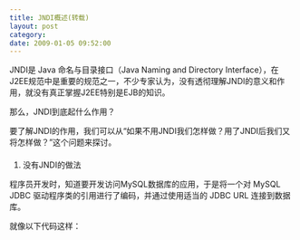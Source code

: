 ```yaml
---
title: JNDI概述(转载)
layout: post
category: 
date: 2009-01-05 09:52:00
---
```


JNDI是 Java 命名与目录接口（Java Naming and Directory Interface），在J2EE规范中是重要的规范之一，不少专家认为，没有透彻理解JNDI的意义和作用，就没有真正掌握J2EE特别是EJB的知识。

那么，JNDI到底起什么作用？

要了解JNDI的作用，我们可以从&#8220;如果不用JNDI我们怎样做？用了JNDI后我们又将怎样做？&#8221;这个问题来探讨。

#### 
1. 没有JNDI的做法

程序员开发时，知道要开发访问MySQL数据库的应用，于是将一个对 MySQL JDBC 驱动程序类的引用进行了编码，并通过使用适当的 JDBC URL 连接到数据库。

就像以下代码这样：

<div class="cnblogs_code"><!--

Code highlighting produced by Actipro CodeHighlighter (freeware)

http://www.CodeHighlighter.com/

--><span style="color: #000000;">Connection&nbsp;conn</span><span style="color: #000000;">=</span><span style="color: #0000ff;">null</span><span style="color: #000000;">;

</span><span style="color: #0000ff;">try</span><span style="color: #000000;">&nbsp;{

&nbsp;&nbsp;&nbsp;Class.forName(</span><span style="color: #000000;">"</span><span style="color: #000000;">com.mysql.jdbc.Driver</span><span style="color: #000000;">"</span><span style="color: #000000;">,

&nbsp;&nbsp;&nbsp;&nbsp;&nbsp;&nbsp;&nbsp;&nbsp;&nbsp;&nbsp;&nbsp;&nbsp;&nbsp;&nbsp;&nbsp;&nbsp;&nbsp;</span><span style="color: #0000ff;">true</span><span style="color: #000000;">,&nbsp;Thread.currentThread().getContextClassLoader());

&nbsp;&nbsp;&nbsp;conn</span><span style="color: #000000;">=</span><span style="color: #000000;">DriverManager.getConnection(</span><span style="color: #000000;">"</span><span style="color: #000000;">jdbc:mysql://MyDBServer?user=qingfeng&amp;password=mingyue</span><span style="color: #000000;">"</span><span style="color: #000000;">);

&nbsp;&nbsp;&nbsp;</span><span style="color: #008000;">/*</span><span style="color: #008000;">&nbsp;使用conn并进行SQL操作&nbsp;</span><span style="color: #008000;">*/</span><span style="color: #000000;">

&nbsp;&nbsp;&nbsp;![](http://www.cnblogs.com/Images/dot.gif)![](http://www.cnblogs.com/Images/dot.gif)

&nbsp;&nbsp;&nbsp;conn.close();

}

</span><span style="color: #0000ff;">catch</span><span style="color: #000000;">(Exception&nbsp;e)&nbsp;{

&nbsp;&nbsp;&nbsp;e.printStackTrace();

}

</span><span style="color: #0000ff;">finally</span><span style="color: #000000;">&nbsp;{

&nbsp;&nbsp;&nbsp;</span><span style="color: #0000ff;">if</span><span style="color: #000000;">(conn</span><span style="color: #000000;">!=</span><span style="color: #0000ff;">null</span><span style="color: #000000;">)&nbsp;{

&nbsp;&nbsp;&nbsp;&nbsp;&nbsp;</span><span style="color: #0000ff;">try</span><span style="color: #000000;">&nbsp;{

&nbsp;&nbsp;&nbsp;&nbsp;&nbsp;&nbsp;&nbsp;conn.close();

&nbsp;&nbsp;&nbsp;&nbsp;&nbsp;}&nbsp;</span><span style="color: #0000ff;">catch</span><span style="color: #000000;">(SQLException&nbsp;e)&nbsp;{}

&nbsp;&nbsp;&nbsp;}

}

</span></div>

这是传统的做法，也是以前非Java程序员（如Delphi、VB等）常见的做法。这种做法一般在小规模的开发过程中不会产生问题，只要程序员熟悉Java语言、了解JDBC技术和MySQL，可以很快开发出相应的应用程序。

没有JNDI的做法存在的问题：

1、数据库服务器名称MyDBServer 、用户名和口令都可能需要改变，由此引发JDBC URL需要修改；

2、数据库可能改用别的产品，如改用DB2或者Oracle，引发JDBC驱动程序包和类名需要修改；

3、随着实际使用终端的增加，原配置的连接池参数可能需要调整；

4、......

解决办法：

程序员应该不需要关心&#8220;具体的数据库后台是什么？JDBC驱动程序是什么？JDBC URL格式是什么？访问数据库的用户名和口令是什么？&#8221;等等这些问题，程序员编写的程序应该没有对 JDBC 驱动程序的引用，没有服务器名称，没有用户名称或口令 —— 甚至没有数据库池或连接管理。而是把这些问题交给J2EE容器来配置和管理，程序员只需要对这些配置和管理进行引用即可。

由此，就有了JNDI。

#### 
2. 用了JNDI之后的做法

首先，在在J2EE容器中配置JNDI参数，定义一个数据源，也就是JDBC引用参数，给这个数据源设置一个名称；然后，在程序中，通过数据源名称引用数据源从而访问后台数据库。

具体操作如下（以JBoss为例）：

1、配置数据源

在JBoss的 D:"jboss420GA"docs"examples"jca 文件夹下面，有很多不同数据库引用的数据源定义模板。将其中的 mysql-ds.xml 文件Copy到你使用的服务器下，如 D:"jboss420GA"server"default"deploy。

修改 mysql-ds.xml 文件的内容，使之能通过JDBC正确访问你的MySQL数据库，如下：

&nbsp;

<div class="cnblogs_code"><!--

Code highlighting produced by Actipro CodeHighlighter (freeware)

http://www.CodeHighlighter.com/

--><span style="color: #0000ff;">&lt;?</span><span style="color: #ff00ff;">xml&nbsp;version="1.0"&nbsp;encoding="UTF-8"</span><span style="color: #0000ff;">?&gt;</span><span style="color: #000000;">

</span><span style="color: #0000ff;">&lt;</span><span style="color: #800000;">datasources</span><span style="color: #0000ff;">&gt;</span><span style="color: #000000;">

</span><span style="color: #0000ff;">&lt;</span><span style="color: #800000;">local-tx-datasource</span><span style="color: #0000ff;">&gt;</span><span style="color: #000000;">

&nbsp;&nbsp;&nbsp;&nbsp;&nbsp;</span><span style="color: #0000ff;">&lt;</span><span style="color: #800000;">jndi-name</span><span style="color: #0000ff;">&gt;</span><span style="color: #000000;">MySqlDS</span><span style="color: #0000ff;">&lt;/</span><span style="color: #800000;">jndi-name</span><span style="color: #0000ff;">&gt;</span><span style="color: #000000;">

&nbsp;&nbsp;&nbsp;&nbsp;&nbsp;</span><span style="color: #0000ff;">&lt;</span><span style="color: #800000;">connection-url</span><span style="color: #0000ff;">&gt;</span><span style="color: #000000;">jdbc:mysql://localhost:3306/lw</span><span style="color: #0000ff;">&lt;/</span><span style="color: #800000;">connection-url</span><span style="color: #0000ff;">&gt;</span><span style="color: #000000;">

&nbsp;&nbsp;&nbsp;&nbsp;&nbsp;</span><span style="color: #0000ff;">&lt;</span><span style="color: #800000;">driver-class</span><span style="color: #0000ff;">&gt;</span><span style="color: #000000;">com.mysql.jdbc.Driver</span><span style="color: #0000ff;">&lt;/</span><span style="color: #800000;">driver-class</span><span style="color: #0000ff;">&gt;</span><span style="color: #000000;">

&nbsp;&nbsp;&nbsp;&nbsp;&nbsp;</span><span style="color: #0000ff;">&lt;</span><span style="color: #800000;">user-name</span><span style="color: #0000ff;">&gt;</span><span style="color: #000000;">root</span><span style="color: #0000ff;">&lt;/</span><span style="color: #800000;">user-name</span><span style="color: #0000ff;">&gt;</span><span style="color: #000000;">

&nbsp;&nbsp;&nbsp;&nbsp;&nbsp;</span><span style="color: #0000ff;">&lt;</span><span style="color: #800000;">password</span><span style="color: #0000ff;">&gt;</span><span style="color: #000000;">rootpassword</span><span style="color: #0000ff;">&lt;/</span><span style="color: #800000;">password</span><span style="color: #0000ff;">&gt;</span><span style="color: #000000;">

</span><span style="color: #0000ff;">&lt;</span><span style="color: #800000;">exception-sorter-class-name</span><span style="color: #0000ff;">&gt;</span><span style="color: #000000;">org.jboss.resource.adapter.jdbc.vendor.MySQLExceptionSorter</span><span style="color: #0000ff;">&lt;/</span><span style="color: #800000;">exception-sorter-class-name</span><span style="color: #0000ff;">&gt;</span><span style="color: #000000;">

&nbsp;&nbsp;&nbsp;&nbsp;&nbsp;</span><span style="color: #0000ff;">&lt;</span><span style="color: #800000;">metadata</span><span style="color: #0000ff;">&gt;</span><span style="color: #000000;">

&nbsp;&nbsp;&nbsp;&nbsp;&nbsp;&nbsp;&nbsp;&nbsp;</span><span style="color: #0000ff;">&lt;</span><span style="color: #800000;">type-mapping</span><span style="color: #0000ff;">&gt;</span><span style="color: #000000;">mySQL</span><span style="color: #0000ff;">&lt;/</span><span style="color: #800000;">type-mapping</span><span style="color: #0000ff;">&gt;</span><span style="color: #000000;">

&nbsp;&nbsp;&nbsp;&nbsp;&nbsp;</span><span style="color: #0000ff;">&lt;/</span><span style="color: #800000;">metadata</span><span style="color: #0000ff;">&gt;</span><span style="color: #000000;">

</span><span style="color: #0000ff;">&lt;/</span><span style="color: #800000;">local-tx-datasource</span><span style="color: #0000ff;">&gt;</span><span style="color: #000000;">

</span><span style="color: #0000ff;">&lt;/</span><span style="color: #800000;">datasources</span><span style="color: #0000ff;">&gt;</span></div>

这里，定义了一个名为MySqlDS的数据源，其参数包括JDBC的URL，驱动类名，用户名及密码等。 

Tomcat中的配置方法：

<div class="cnblogs_code"><!--

Code highlighting produced by Actipro CodeHighlighter (freeware)

http://www.CodeHighlighter.com/

--><span style="color: #0000ff;">&lt;</span><span style="color: #800000;">context&nbsp;</span><span style="color: #ff0000;">path</span><span style="color: #0000ff;">="/tudu"</span><span style="color: #ff0000;">&nbsp;docbase</span><span style="color: #0000ff;">="/home/web/Tudu&nbsp;&amp;gt;&amp;lt;br&nbsp;/&amp;gt;&amp;lt;Resource&nbsp;name="</span><span style="color: #ff0000;">&nbsp;auth</span><span style="color: #0000ff;">="Container"</span><span style="color: #ff0000;">&nbsp;type</span><span style="color: #0000ff;">="javax.sql.DataSource"</span><span style="color: #0000ff;">&gt;</span><span style="color: #000000;">

</span><span style="color: #0000ff;">&lt;</span><span style="color: #800000;">resourceparams&nbsp;</span><span style="color: #ff0000;">name</span><span style="color: #0000ff;">="jdbc/tudu"</span><span style="color: #0000ff;">&gt;</span><span style="color: #000000;">

</span><span style="color: #0000ff;">&lt;</span><span style="color: #800000;">parameter</span><span style="color: #0000ff;">&gt;</span><span style="color: #000000;">

</span><span style="color: #0000ff;">&lt;</span><span style="color: #800000;">name</span><span style="color: #0000ff;">&gt;</span><span style="color: #000000;">username</span><span style="color: #0000ff;">&lt;/</span><span style="color: #800000;">name</span><span style="color: #0000ff;">&gt;</span><span style="color: #000000;">

</span><span style="color: #0000ff;">&lt;</span><span style="color: #800000;">value</span><span style="color: #0000ff;">&gt;</span><span style="color: #000000;">system</span><span style="color: #0000ff;">&lt;/</span><span style="color: #800000;">value</span><span style="color: #0000ff;">&gt;</span><span style="color: #000000;">

</span><span style="color: #0000ff;">&lt;/</span><span style="color: #800000;">parameter</span><span style="color: #0000ff;">&gt;</span><span style="color: #000000;">

</span><span style="color: #0000ff;">&lt;</span><span style="color: #800000;">parameter</span><span style="color: #0000ff;">&gt;</span><span style="color: #000000;">

</span><span style="color: #0000ff;">&lt;</span><span style="color: #800000;">name</span><span style="color: #0000ff;">&gt;</span><span style="color: #000000;">password</span><span style="color: #0000ff;">&lt;/</span><span style="color: #800000;">name</span><span style="color: #0000ff;">&gt;</span><span style="color: #000000;">

</span><span style="color: #0000ff;">&lt;</span><span style="color: #800000;">value</span><span style="color: #0000ff;">&gt;</span><span style="color: #000000;">manager</span><span style="color: #0000ff;">&lt;/</span><span style="color: #800000;">value</span><span style="color: #0000ff;">&gt;</span><span style="color: #000000;">

</span><span style="color: #0000ff;">&lt;/</span><span style="color: #800000;">parameter</span><span style="color: #0000ff;">&gt;</span><span style="color: #000000;">

</span><span style="color: #0000ff;">&lt;</span><span style="color: #800000;">parameter</span><span style="color: #0000ff;">&gt;</span><span style="color: #000000;">

</span><span style="color: #0000ff;">&lt;</span><span style="color: #800000;">name</span><span style="color: #0000ff;">&gt;</span><span style="color: #000000;">driverClassName</span><span style="color: #0000ff;">&lt;/</span><span style="color: #800000;">name</span><span style="color: #0000ff;">&gt;</span><span style="color: #000000;">

</span><span style="color: #0000ff;">&lt;</span><span style="color: #800000;">value</span><span style="color: #0000ff;">&gt;</span><span style="color: #000000;">com.mysql.jdbc.Driver</span><span style="color: #0000ff;">&lt;/</span><span style="color: #800000;">value</span><span style="color: #0000ff;">&gt;</span><span style="color: #000000;">

</span><span style="color: #0000ff;">&lt;/</span><span style="color: #800000;">parameter</span><span style="color: #0000ff;">&gt;</span><span style="color: #000000;">

</span><span style="color: #0000ff;">&lt;</span><span style="color: #800000;">parameter</span><span style="color: #0000ff;">&gt;</span><span style="color: #000000;">

</span><span style="color: #0000ff;">&lt;</span><span style="color: #800000;">name</span><span style="color: #0000ff;">&gt;</span><span style="color: #000000;">url</span><span style="color: #0000ff;">&lt;/</span><span style="color: #800000;">name</span><span style="color: #0000ff;">&gt;</span><span style="color: #000000;">

</span><span style="color: #0000ff;">&lt;</span><span style="color: #800000;">value</span><span style="color: #0000ff;">&gt;</span><span style="color: #000000;">jdbc:mysql://localhost:3306/tudu</span><span style="color: #0000ff;">&lt;/</span><span style="color: #800000;">value</span><span style="color: #0000ff;">&gt;</span><span style="color: #000000;">

</span><span style="color: #0000ff;">&lt;/</span><span style="color: #800000;">parameter</span><span style="color: #0000ff;">&gt;</span><span style="color: #000000;">

</span><span style="color: #0000ff;">&lt;/</span><span style="color: #800000;">resourceparams</span><span style="color: #0000ff;">&gt;</span><span style="color: #000000;">

</span><span style="color: #0000ff;">&lt;/</span><span style="color: #800000;">context</span><span style="color: #0000ff;">&gt;</span></div>

2、在程序中引用数据源：

<div class="cnblogs_code"><!--

Code highlighting produced by Actipro CodeHighlighter (freeware)

http://www.CodeHighlighter.com/

--><span style="color: #000000;">Connection&nbsp;conn</span><span style="color: #000000;">=</span><span style="color: #0000ff;">null</span><span style="color: #000000;">;

</span><span style="color: #0000ff;">try</span><span style="color: #000000;">&nbsp;{

&nbsp;&nbsp;&nbsp;Context&nbsp;ctx</span><span style="color: #000000;">=</span><span style="color: #0000ff;">new</span><span style="color: #000000;">&nbsp;InitialContext();

&nbsp;&nbsp;&nbsp;Object&nbsp;datasourceRef</span><span style="color: #000000;">=</span><span style="color: #000000;">ctx.lookup(</span><span style="color: #000000;">"</span><span style="color: #000000;">java:MySqlDS</span><span style="color: #000000;">"</span><span style="color: #000000;">);&nbsp;</span><span style="color: #008000;">//</span><span style="color: #008000;">引用数据源</span><span style="color: #000000;">

&nbsp;&nbsp;&nbsp;DataSource&nbsp;ds</span><span style="color: #000000;">=</span><span style="color: #000000;">(Datasource)datasourceRef;

&nbsp;&nbsp;&nbsp;conn</span><span style="color: #000000;">=</span><span style="color: #000000;">ds.getConnection();

&nbsp;&nbsp;&nbsp;</span><span style="color: #008000;">/*</span><span style="color: #008000;">&nbsp;使用conn进行数据库SQL操作&nbsp;</span><span style="color: #008000;">*/</span><span style="color: #000000;">

&nbsp;&nbsp;&nbsp;![](http://www.cnblogs.com/Images/dot.gif)![](http://www.cnblogs.com/Images/dot.gif)

&nbsp;&nbsp;&nbsp;c.close();

}

</span><span style="color: #0000ff;">catch</span><span style="color: #000000;">(Exception&nbsp;e)&nbsp;{

&nbsp;&nbsp;&nbsp;e.printStackTrace();

}

</span><span style="color: #0000ff;">finally</span><span style="color: #000000;">&nbsp;{

&nbsp;&nbsp;&nbsp;</span><span style="color: #0000ff;">if</span><span style="color: #000000;">(conn</span><span style="color: #000000;">!=</span><span style="color: #0000ff;">null</span><span style="color: #000000;">)&nbsp;{

&nbsp;&nbsp;&nbsp;&nbsp;&nbsp;</span><span style="color: #0000ff;">try</span><span style="color: #000000;">&nbsp;{

&nbsp;&nbsp;&nbsp;&nbsp;&nbsp;&nbsp;&nbsp;conn.close();

&nbsp;&nbsp;&nbsp;&nbsp;&nbsp;}&nbsp;</span><span style="color: #0000ff;">catch</span><span style="color: #000000;">(SQLException&nbsp;e)&nbsp;{&nbsp;}

&nbsp;&nbsp;&nbsp;}

}</span></div>

直接使用JDBC或者通过JNDI引用数据源的编程代码量相差无几，但是现在的程序可以不用关心具体JDBC参数了。

在系统部署后，如果数据库的相关参数变更，只需要重新配置 mysql-ds.xml 修改其中的JDBC参数，只要保证数据源的名称不变，那么程序源代码就无需修改。

由此可见，JNDI避免了程序与数据库之间的紧耦合，使应用更加易于配置、易于部署。

JNDI的扩展：

JNDI在满足了数据源配置的要求的基础上，还进一步扩充了作用：所有与系统外部的资源的引用，都可以通过JNDI定义和引用。

所以，在J2EE规范中，J2EE 中的资源并不局限于 JDBC 数据源。引用的类型有很多，其中包括资源引用（已经讨论过）、环境实体和 EJB 引用。特别是 EJB 引用，它暴露了 JNDI 在 J2EE 中的另外一项关键角色：查找其他应用程序组件。

EJB 的 JNDI 引用非常类似于 JDBC 资源的引用。在服务趋于转换的环境中，这是一种很有效的方法。可以对应用程序架构中所得到的所有组件进行这类配置管理，从 EJB 组件到 JMS 队列和主题，再到简单配置字符串或其他对象，这可以降低随时间的推移服务变更所产生的维护成本，同时还可以简化部署，减少集成工作。外部资源&#8221;。

总结：

J2EE 规范要求所有 J2EE 容器都要提供 JNDI 规范的实现。JNDI 在 J2EE 中的角色就是&#8220;交换机&#8221; —— J2EE 组件在运行时间接地查找其他组件、资源或服务的通用机制。在多数情况下，提供 JNDI 供应者的容器可以充当有限的数据存储，这样管理员就可以设置应用程序的执行属性，并让其他应用程序引用这些属性（Java 管理扩展（Java Management Extensions，JMX）也可以用作这个目的）。JNDI 在 J2EE 应用程序中的主要角色就是提供间接层，这样组件就可以发现所需要的资源，而不用了解这些间接性。

在 J2EE 中，JNDI 是把 J2EE 应用程序合在一起的粘合剂，JNDI 提供的间接寻址允许跨企业交付可伸缩的、功能强大且很灵活的应用程序。这是 J2EE 的承诺，而且经过一些计划和预先考虑，这个承诺是完全可以实现的。